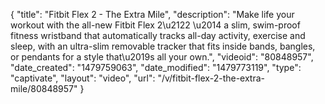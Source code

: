 {
    "title": "Fitbit Flex 2 - The Extra Mile",
    "description": "Make life your workout with the all-new Fitbit Flex 2\u2122 \u2014 a slim, swim-proof fitness wristband that automatically tracks all-day activity, exercise and sleep, with an ultra-slim removable tracker that fits inside bands, bangles, or pendants for a style that\u2019s all your own.",
    "videoid": "80848957",
    "date_created": "1479759063",
    "date_modified": "1479773119",
    "type": "captivate",
    "layout": "video",
    "url": "\/v\/fitbit-flex-2-the-extra-mile\/80848957"
}